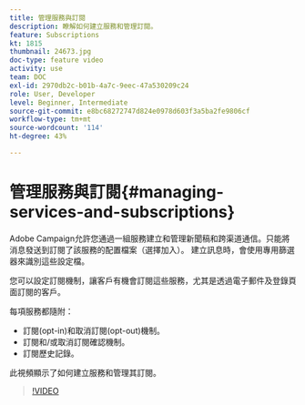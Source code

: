```yaml
---
title: 管理服務與訂閱
description: 瞭解如何建立服務和管理訂閱。
feature: Subscriptions
kt: 1815
thumbnail: 24673.jpg
doc-type: feature video
activity: use
team: DOC
exl-id: 2970db2c-b01b-4a7c-9eec-47a530209c24
role: User, Developer
level: Beginner, Intermediate
source-git-commit: e8bc68272747d824e0978d603f3a5ba2fe9806cf
workflow-type: tm+mt
source-wordcount: '114'
ht-degree: 43%

---
```


# 管理服務與訂閱{#managing-services-and-subscriptions}

Adobe Campaign允許您通過一組服務建立和管理新聞稿和跨渠道通信。只能將消息發送到訂閱了該服務的配置檔案（選擇加入）。 建立訊息時，會使用專用篩選器來識別這些設定檔。

您可以設定訂閱機制，讓客戶有機會訂閱這些服務，尤其是透過電子郵件及登錄頁面訂閱的客戶。

每項服務都隨附：

* 訂閱(opt-in)和取消訂閱(opt-out)機制。
* 訂閱和/或取消訂閱確認機制。
* 訂閱歷史記錄。

此視頻顯示了如何建立服務和管理其訂閱。

>[!VIDEO](https://video.tv.adobe.com/v/24673?quality=12)
